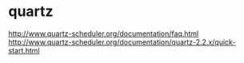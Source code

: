 # quartz
http://www.quartz-scheduler.org/documentation/faq.html  
http://www.quartz-scheduler.org/documentation/quartz-2.2.x/quick-start.html
